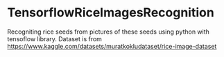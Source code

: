 ﻿# TensorflowRiceImagesRecognition 
 
Recogniting rice seeds from pictures of these seeds using python with tensoflow library. Dataset is from https://www.kaggle.com/datasets/muratkokludataset/rice-image-dataset

